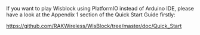 If you want to play Wisblock using PlatformIO instead of Arduino IDE, please have a look at the Appendix 1 section of the Quick Start Guide firstly:

https://github.com/RAKWireless/WisBlock/tree/master/doc/Quick_Start